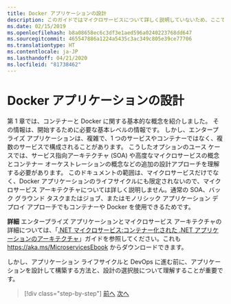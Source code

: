 ```yaml
---
title: Docker アプリケーションの設計
description: このガイドではマイクロサービスについて詳しく説明していないため、ここでそのトピックについての詳しいガイドへの参照を確認してください。
ms.date: 02/15/2019
ms.openlocfilehash: b8a08658ec6c3df3e1aed596a0240223768dd647
ms.sourcegitcommit: 465547886a1224a5435c3ac349c805e39ce77706
ms.translationtype: HT
ms.contentlocale: ja-JP
ms.lasthandoff: 04/21/2020
ms.locfileid: "81738462"
---
```

# <a name="design-docker-applications"></a>Docker アプリケーションの設計

第 1 章では、コンテナーと Docker に関する基本的な概念を紹介しました。 その情報は、開始するために必要な基本レベルの情報です。 しかし、エンタープライズ アプリケーションは、複雑で、1 つのサービスやコンテナーではなく、複数のサービスで構成されることがあります。 こうしたオプションのユース ケースでは、サービス指向アーキテクチャ (SOA) や高度なマイクロサービスの概念とコンテナー オーケストレーションの概念などの追加の設計アプローチを理解する必要があります。 このドキュメントの範囲は、マイクロサービスだけでなく、Docker アプリケーションのライフサイクルにも限定されないので、マイクロサービス アーキテクチャについては詳しく説明しません。通常の SOA、バック グラウンド タスクまたはジョブ、またはモノリシック アプリケーション デプロイ アプローチでもコンテナーや Docker を使用できるためです。

**詳細** エンタープライズ アプリケーションとマイクロサービス アーキテクチャの詳細については、「[.NET マイクロサービス:コンテナー化された .NET アプリケーションのアーキテクチャ](../../microservices/index.md)」ガイドを参照してください。これも <https://aka.ms/MicroservicesEbook> からダウンロードできます。

しかし、アプリケーション ライフサイクルと DevOps に進む前に、アプリケーションを設計して構築する方法と、設計の選択肢について理解することが重要です。

>[!div class="step-by-step"]
>[前へ](index.md)
>[次へ](common-container-design-principles.md)
